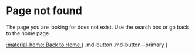 # Page not found

The page you are looking for does not exist. Use the search box or go back to the home page.

[ :material-home: Back to Home ](index.md){ .md-button .md-button--primary }
